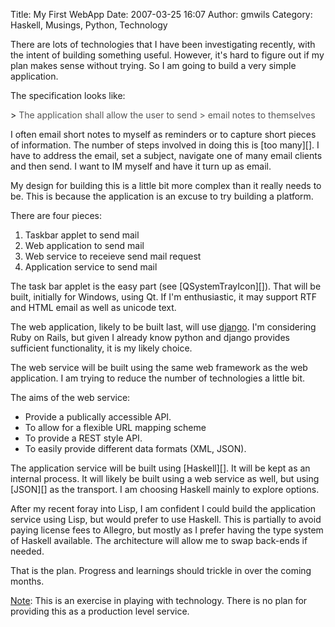 Title: My First WebApp
Date: 2007-03-25 16:07
Author: gmwils
Category: Haskell, Musings, Python, Technology

There are lots of technologies that I have been investigating recently,
with the intent of building something useful. However, it's hard to
figure out if my plan makes sense without trying. So I am going to build
a very simple application.

The specification looks like:

<p>
> <font color="#555555">The application shall allow the user to send
> email notes to themselves</font>

</p>
I often email short notes to myself as reminders or to capture short
pieces of information. The number of steps involved in doing this is
[too many][]. I have to address the email, set a subject, navigate one
of many email clients and then send. I want to IM myself and have it
turn up as email.

My design for building this is a little bit more complex than it really
needs to be. This is because the application is an excuse to try
building a platform.

There are four pieces:

1.  Taskbar applet to send mail
2.  Web application to send mail
3.  Web service to receieve send mail request
4.  Application service to send mail

</p>
The task bar applet is the easy part (see [QSystemTrayIcon][]). That
will be built, initially for Windows, using Qt. If I'm enthusiastic, it
may support RTF and HTML email as well as unicode text.

The web application, likely to be built last, will use [django][]. I'm
considering Ruby on Rails, but given I already know python and django
provides sufficient functionality, it is my likely choice.

The web service will be built using the same web framework as the web
application. I am trying to reduce the number of technologies a little
bit.

The aims of the web service:

-   Provide a publically accessible API.
-   To allow for a flexible URL mapping scheme
-   To provide a REST style API.
-   To easily provide different data formats (XML, JSON).

</p>
The application service will be built using [Haskell][]. It will be kept
as an internal process. It will likely be built using a web service as
well, but using [JSON][] as the transport. I am choosing Haskell mainly
to explore options.

After my recent foray into Lisp, I am confident I could build the
application service using Lisp, but would prefer to use Haskell. This is
partially to avoid paying license fees to Allegro, but mostly as I
prefer having the type system of Haskell available. The architecture
will allow me to swap back-ends if needed.

That is the plan. Progress and learnings should trickle in over the
coming months.

<u>Note</u>: This is an exercise in playing with technology. There is no
plan for providing this as a production level service.

  [too many]: http://daringfireball.net/2007/03/deal_with_it
  [QSystemTrayIcon]: http://doc.trolltech.com/4.2/qsystemtrayicon.html#details
    "QSystemTrayIcon"
  [django]: http://www.djangoproject.com/ "Django Project"
  [Haskell]: http://haskell.org/ "Haskell"
  [JSON]: http://json.org/ "JSON"
